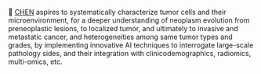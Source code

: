 :dart: [CHEN](http://cpathology.com) aspires to systematically characterize tumor cells and their microenvironment, for a deeper understanding of neoplasm evolution from preneoplastic lesions, to localized tumor, and ultimately to invasive and metastatic cancer, and heterogeneities among same tumor types and grades, by implementing innovative AI techniques to interrogate large-scale pathology sides, and their integration with clinicodemographics, radiomics, multi-omics, etc.
